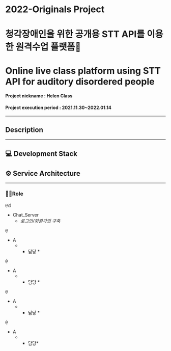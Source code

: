 # 2022-Originals Project
# 청각장애인을 위한 공개용 STT API를 이용한 원격수업 플랫폼📖
# Online live class platform using STT API for auditory disordered people
#### Project nickname : Helen Class
#### Project execution period : 2021.11.30~2022.01.14

-----------------------
## Description

-----------------------
## 💻 Development Stack  
## ⚙ Service Architecture

---

### 🙋‍♂️Role

`@김 `  
* Chat_Server
  - *로그인/회원가입 구축*

`@ `  
* A
  - * 담당 *


`@ `  
* A
  - * 담당 *


`@ `  
* A
  - * 담당 *


`@ `  
* A
  - * 담당*





